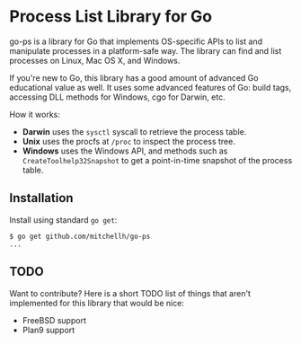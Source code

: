 # Process List Library for Go

go-ps is a library for Go that implements OS-specific APIs to list and
manipulate processes in a platform-safe way. The library can find and
list processes on Linux, Mac OS X, and Windows.

If you're new to Go, this library has a good amount of advanced Go educational
value as well. It uses some advanced features of Go: build tags, accessing
DLL methods for Windows, cgo for Darwin, etc.

How it works:

  * **Darwin** uses the `sysctl` syscall to retrieve the process table.
  * **Unix** uses the procfs at `/proc` to inspect the process tree.
  * **Windows** uses the Windows API, and methods such as
    `CreateToolhelp32Snapshot` to get a point-in-time snapshot of
    the process table.

## Installation

Install using standard `go get`:

```
$ go get github.com/mitchellh/go-ps
...
```

## TODO

Want to contribute? Here is a short TODO list of things that aren't
implemented for this library that would be nice:

  * FreeBSD support
  * Plan9 support
